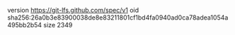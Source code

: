 version https://git-lfs.github.com/spec/v1
oid sha256:26a0b3e83900038de8e83211801cf1bd4fa0940ad0ca78adea1054a495bb2b54
size 2349
